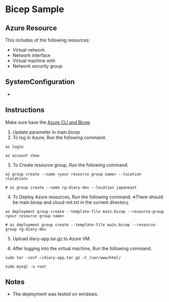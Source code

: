 # Bicep Sample

## Azure Resource

This includes of the following resources:

- Virtual network
- Network interface
- Virtual machine with
- Network security group

## SystemConfiguration

-

## Instructions

Make sure have the [Azure CLI and Bicep](https://learn.microsoft.com/ja-jp/azure/azure-resource-manager/bicep/install)

1. Update parameter in main.bicep
2. To log in Azure, Run the following command.

```bash:bash
az login

az account show
```

3. To Create resource group, Run the following command.

```bash:bash
az group create --name <your resource group name> --location <location>

# az group create --name rg-diary-dev --location japaneast
```

4. To Deploy Azure resources, Run the following command.
   ※There should be main.bicep and cloud-init.txt in the current directory.

```bash:bash
az deployment group create --template-file main.bicep --resource-group <your resource group name>

# az deployment group create --template-file main.bicep --resource-group rg-diary-dev
```

5. Upload diary-app.tar.gz to Azure VM.

6. After logging into the virtual machine, Run the following command.

```bash:bash
sudo tar -xzvf ~/diary-app.tar.gz -C /var/www/html/

sudo mysql -u root
```

## Notes

- The deployment was tested on windows.
